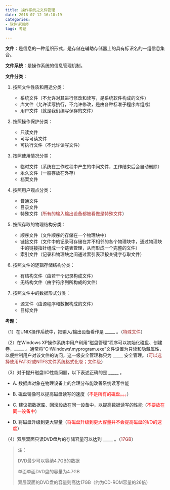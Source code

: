 ```yaml
---
title: 操作系统之文件管理
date: 2018-07-12 16:18:19
categories: 
- 软件评测师
tags: 考证

---
```


**文件**：是信息的一种组织形式，是存储在辅助存储器上的具有标识名的一组信息集合。

**文件系统**：是操作系统的信息管理机制。

**文件分类**：

1. 按照文件性质和用途分类：
  
   * 系统文件（不允许对其进行修改和读写，是系统软件构成的文件）
   * 库文件（允许读写执行，不允许修改，是由各种标准子程序库组成）
   * 用户文件（就是我们编写保存的文件）
   
2. 按照操作保护分类：

   * 只读文件
   * 可写可读文件
   * 可执行文件（不允许读写文件）
  
3. 按照使用情况分类：

   * 临时文件（系统在工作过程中产生的中间文件，工作结束后会自动删除）
   * 永久文件（一般存放在外存）
   * 档案文件
   
4. 按照用户观点分类：

   * 普通文件
   * 目录文件
   * 特殊文件（<font color=brown>所有的输入输出设备都被看做是特殊文件</font>） 

5. 按照存取的物理结构分类：

   * 顺序文件（文件顺序的存储在一个物理块中）
   * 链接文件（文件中的记录可存储在并不相邻的各个物理块中，通过物理块中的链接指针组成一个链表管理，从而形成一个完整的文件）
   * 索引文件（记录和物理块之间通过索引表项按关键字存取文件）
6. 按照文件的逻辑存储结构分类：

   * 有结构文件（由若干个记录构成文件）
   * 无结构文件（由字符序列所构成的文件）
7. 按照文件中的数据形式分类：

   * 源文件（由源程序和数据构成的文件）
   * 目标文件

**考题**：

（1）在UNIX操作系统中，把输入/输出设备看作是 \_\_\_\_\_ 。（<font color=brown>特殊文件</font>）

（2）在Windows XP操作系统中用户利用“磁盘管理”程序可以初始化磁盘、创建卷，\_\_\_\_\_ 。通常将“C:\Windows\myprogram.exe”文件设置为只读和隐藏属性，以便控制用户对该文件的访问，这一级安全管理称只为 \_\_\_\_\_ 安全管理。（<font color=brown>可以选择使用FAT32或NTFS文件系统格式化卷；文件级</font>）

（3）对于提升磁盘I/O性能问题，以下表述正确的是 \_\_\_\_\_ 。

   * A. 数据库对象在物理设备上的合理分布能改善系统读写性能
   
   * B. 磁盘镜像可以提高磁盘读写的速度（<font color=red>不是所有的磁盘。。。</font>）
   
   * C. 建议把数据库、回滚段放在同一设备中，以提高数据读写的性能（<font color=red>不要放在同一设备中</font>）
   * D. 将磁盘升级到更大容量（<font color=red>将磁盘升级到更大容量并不会提高磁盘的I/O的速度</font>）

（4）双层双面只读DVD盘片的存储容量可以达到 \_\_\_\_\_ 。（<font color=brown>17GB</font>）

> 注：
> 
> DVD最少可以容纳4.7GB的数据
> 
> 单面单面DVD盘的容量为4.7GB
> 
> 双层双面的DVD盘的容量则高达17GB（约为CD-ROM容量的26倍）